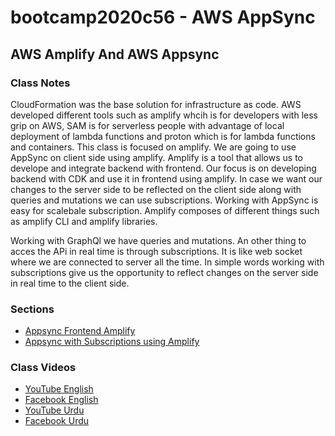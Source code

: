 # bootcamp2020c56 - AWS AppSync

## AWS Amplify And AWS Appsync

### Class Notes

CloudFormation was the base solution for infrastructure as code. AWS developed different tools such as amplify whcih is for developers with less grip on AWS, SAM is for serverless people with advantage of local deployment of lambda functions and proton which is for lambda functions and containers. This class is focused on amplify. We are going to use AppSync on client side using amplify. Amplify is a tool that allows us to develope and integrate backend with frontend. Our focus is on developing backend with CDK and use it in frontend using amplify. In case we want our changes to the server side to be reflected on the client side along with queries and mutations we can use subscriptions. Working with AppSync is easy for scalebale subscription. Amplify composes of different things such as amplify CLI and amplify libraries.

Working with GraphQl we have queries and mutations. An other thing to acces the APi in real time is through subscriptions. It is like web socket where we are connected to server all the time. In simple words working with subscriptions give us the opportunity to reflect changes on the server side in real time to the client side.

### Sections

- [Appsync Frontend Amplify](./step06_appsync_frontend_amplify)
- [Appsync with Subscriptions using Amplify](./step07_appsync_with_subscriptions_using_amplify)

### Class Videos

- [YouTube English](https://www.youtube.com/watch?v=6hBaplgwE8s&ab_channel=PanacloudServerlessSaaSTraining)
- [Facebook English](https://www.facebook.com/zeeshanhanif/videos/10225312535665272)
- [YouTube Urdu](https://www.youtube.com/watch?v=paHnI88zXSQ&ab_channel=PanacloudServerlessSaaSTraininginUrdu)
- [Facebook Urdu](https://www.facebook.com/zeeshanhanif/videos/10225319812407186)
